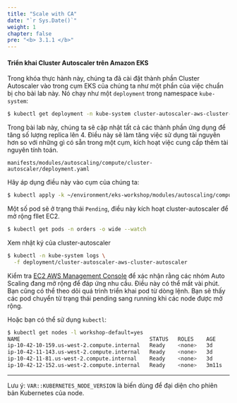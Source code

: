 ```yaml
---
title: "Scale with CA"
date: "`r Sys.Date()`"
weight: 1
chapter: false
pre: "<b> 3.1.1 </b>"
---
```


#### Triển khai Cluster Autoscaler trên Amazon EKS

Trong khóa thực hành này, chúng ta đã cài đặt thành phần Cluster Autoscaler vào trong cụm EKS của chúng ta như một phần của việc chuẩn bị cho bài lab này. Nó chạy như một `deployment` trong namespace `kube-system`:

```bash
$ kubectl get deployment -n kube-system cluster-autoscaler-aws-cluster-autoscaler
```

Trong bài lab này, chúng ta sẽ cập nhật tất cả các thành phần ứng dụng để tăng số lượng replica lên 4. Điều này sẽ làm tăng việc sử dụng tài nguyên hơn so với những gì có sẵn trong một cụm, kích hoạt việc cung cấp thêm tài nguyên tính toán.

```file
manifests/modules/autoscaling/compute/cluster-autoscaler/deployment.yaml
```

Hãy áp dụng điều này vào cụm của chúng ta:

```bash hook=ca-pod-scaleout timeout=180
$ kubectl apply -k ~/environment/eks-workshop/modules/autoscaling/compute/cluster-autoscaler
```

Một số pod sẽ ở trạng thái `Pending`, điều này kích hoạt cluster-autoscaler để mở rộng fllet EC2.

```bash test=false
$ kubectl get pods -n orders -o wide --watch
```

Xem nhật ký của cluster-autoscaler

```bash test=false
$ kubectl -n kube-system logs \
  -f deployment/cluster-autoscaler-aws-cluster-autoscaler
```

Kiểm tra [EC2 AWS Management Console](https://console.aws.amazon.com/ec2/home?#Instances:sort=instanceId) để xác nhận rằng các nhóm Auto Scaling đang mở rộng để đáp ứng nhu cầu. Điều này có thể mất vài phút. Bạn cũng có thể theo dõi quá trình triển khai pod từ dòng lệnh. Bạn sẽ thấy các pod chuyển từ trạng thái pending sang running khi các node được mở rộng.

Hoặc bạn có thể sử dụng `kubectl`:

```bash
$ kubectl get nodes -l workshop-default=yes
NAME                                         STATUS   ROLES    AGE     VERSION
ip-10-42-10-159.us-west-2.compute.internal   Ready    <none>   3d      vVAR::KUBERNETES_NODE_VERSION
ip-10-42-11-143.us-west-2.compute.internal   Ready    <none>   3d      vVAR::KUBERNETES_NODE_VERSION
ip-10-42-11-81.us-west-2.compute.internal    Ready    <none>   3d      vVAR::KUBERNETES_NODE_VERSION
ip-10-42-12-152.us-west-2.compute.internal   Ready    <none>   3m11s   vVAR::KUBERNETES_NODE_VERSION
```

---
Lưu ý: `VAR::KUBERNETES_NODE_VERSION` là biến dùng để đại diện cho phiên bản Kubernetes của node.
